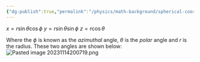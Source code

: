```yaml
---
{"dg-publish":true,"permalink":"/physics/math-background/spherical-coordinates/"}
---
```


$x = r\sin \theta \cos \phi$
$y=r\sin \theta \sin \phi$
$z=r\cos \theta$

Where the $\phi$ is known as the *azimuthal* angle, $\theta$ is the *polar* angle and $r$ is the radius. These two angles are shown below: 
![Pasted image 20231114200719.png](/img/user/Attachments/Pasted%20image%2020231114200719.png)
